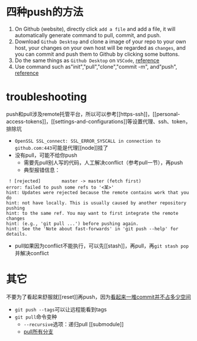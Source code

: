 # 四种push的方法
1. On Github (website), directly click `add a file` and add a file, it will automatically generate command to pull, commit, and push.
2. Download `Github Desktop` and clone a image of your repo to your own host, your changes on your own host will be regarded as `changes`, and you can commit and push them to Github by clicking some buttons.
3. Do the same things as `Github Desktop` on `VSCode`, [reference](https://blog.csdn.net/qq_25367937/article/details/114271010?spm=1001.2101.3001.6650.1&utm_medium=distribute.pc_relevant.none-task-blog-2%7Edefault%7ECTRLIST%7ERate-1.pc_relevant_default&depth_1-utm_source=distribute.pc_relevant.none-task-blog-2%7Edefault%7ECTRLIST%7ERate-1.pc_relevant_default&utm_relevant_index=2)
4. Use command such as"init","pull","clone","commit -m", and"push", [reference](https://blog.csdn.net/weixin_42449339/article/details/112410926)
# troubleshooting
push和pull涉及remote托管平台，所以可以参考[[https-ssh]]，[[personal-access-tokens]]，[[settings-and-configurations]]等设置代理、ssh、token，排除坑
- `OpenSSL SSL_connect: SSL_ERROR_SYSCALL in connection to github.com:443`可能是代理[[node]]挂了
- 没有pull，可能不给你push
  - 需要先pull别人写的代码，人工解决conflict（参考pull一节），再push
  - 典型报错信息：
```text
 ! [rejected]        master -> master (fetch first)
error: failed to push some refs to '<某>'
hint: Updates were rejected because the remote contains work that you do
hint: not have locally. This is usually caused by another repository pushing
hint: to the same ref. You may want to first integrate the remote changes
hint: (e.g., 'git pull ...') before pushing again.
hint: See the 'Note about fast-forwards' in 'git push --help' for details.
```
- pull如果因为conflict不能执行，可以先[[stash]]，再pull，再`git stash pop`并解决conflict
# 其它
不要为了看起来舒服就[[reset]]再push，因为[看起来一堆commit并不占多少空间](https://segmentfault.com/q/1010000003089251)
- `git push --tags`可以让远程能看到tags
- `git pull`命令变种
  - `--recursive`选项：递归pull [[submodule]]
  - [pull所有分支](https://blog.csdn.net/wu1169668869/article/details/83345633)